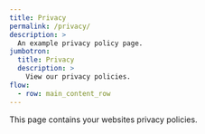 ```yaml
---
title: Privacy
permalink: /privacy/
description: >
  An example privacy policy page.
jumbotron:
  title: Privacy
  description: >
    View our privacy policies.
flow:
  - row: main_content_row
---
```

This page contains your websites privacy policies.

